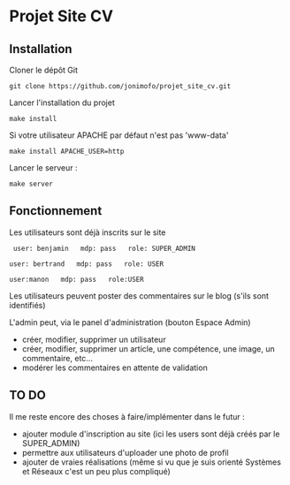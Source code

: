 # Projet Site CV

## Installation
  
Cloner le dépôt Git  

```git clone https://github.com/jonimofo/projet_site_cv.git```  
  
Lancer l'installation du projet
  
```make install```
  
Si votre utilisateur APACHE par défaut n'est pas 'www-data'
  
```make install APACHE_USER=http```
    
Lancer le serveur : 
  
```make server```


## Fonctionnement
Les utilisateurs sont déjà inscrits sur le site 
  
  ``` user: benjamin   mdp: pass   role: SUPER_ADMIN```  
  
  ```user: bertrand   mdp: pass   role: USER```  
  
  ```user:manon   mdp: pass   role:USER```
  
  Les utilisateurs peuvent poster des commentaires sur le blog (s'ils sont identifiés)
  
  
  
L'admin peut, via le panel d'administration (bouton Espace Admin)
 - créer, modifier, supprimer un utilisateur
 - créer, modifier, supprimer un article, une compétence, une image, un commentaire, etc... 
 - modérer les commentaires en attente de validation


## TO DO

Il me reste encore des choses à faire/implémenter dans le futur :
 - ajouter module d'inscription au site (ici les users sont déjà créés par le SUPER_ADMIN)
 - permettre aux utilisateurs d'uploader une photo de profil
 - ajouter de vraies réalisations (même si vu que je suis orienté Systèmes et Réseaux c'est un peu plus compliqué)
